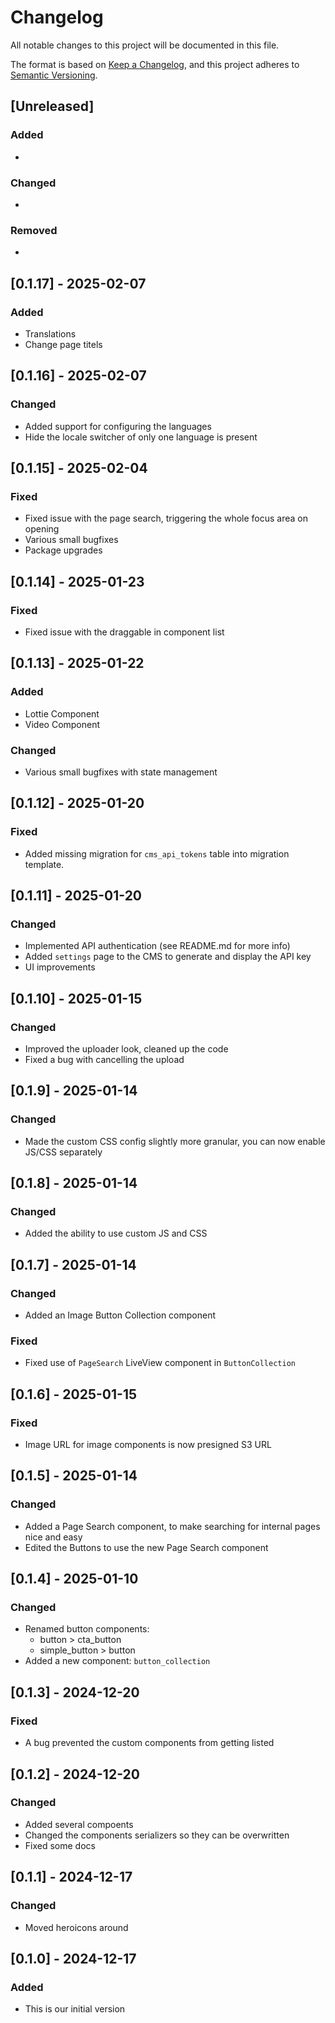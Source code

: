 # Changelog

All notable changes to this project will be documented in this file.

The format is based on [Keep a Changelog](https://keepachangelog.com/en/1.1.0/),
and this project adheres to [Semantic Versioning](https://semver.org/spec/v2.0.0.html).

## [Unreleased]

### Added
-

### Changed

-

### Removed

-

## [0.1.17] - 2025-02-07
### Added
- Translations
- Change page titels

## [0.1.16] - 2025-02-07
### Changed
- Added support for configuring the languages
- Hide the locale switcher of only one language is present

## [0.1.15] - 2025-02-04
### Fixed
- Fixed issue with the page search, triggering the whole focus area on opening
- Various small bugfixes
- Package upgrades

## [0.1.14] - 2025-01-23
### Fixed
- Fixed issue with the draggable in component list

## [0.1.13] - 2025-01-22
### Added
- Lottie Component
- Video Component
### Changed
- Various small bugfixes with state management

## [0.1.12] - 2025-01-20
### Fixed
- Added missing migration for `cms_api_tokens` table into migration template.

## [0.1.11] - 2025-01-20
### Changed
- Implemented API authentication (see README.md for more info)
- Added `settings` page to the CMS to generate and display the API key
- UI improvements

## [0.1.10] - 2025-01-15
### Changed
- Improved the uploader look, cleaned up the code
- Fixed a bug with cancelling the upload

## [0.1.9] - 2025-01-14
### Changed
- Made the custom CSS config slightly more granular, you can now enable JS/CSS separately

## [0.1.8] - 2025-01-14
### Changed
- Added the ability to use custom JS and CSS

## [0.1.7] - 2025-01-14
### Changed
- Added an Image Button Collection component
### Fixed
- Fixed use of `PageSearch` LiveView component in `ButtonCollection`

## [0.1.6] - 2025-01-15
### Fixed
- Image URL for image components is now presigned S3 URL

## [0.1.5] - 2025-01-14
### Changed
- Added a Page Search component, to make searching for internal pages nice and easy
- Edited the Buttons to use the new Page Search component

## [0.1.4] - 2025-01-10
### Changed
- Renamed button components:
  - button > cta_button
  - simple_button > button
- Added a new component: `button_collection`

## [0.1.3] - 2024-12-20
### Fixed
- A bug prevented the custom components from getting listed

## [0.1.2] - 2024-12-20
### Changed
- Added several compoents
- Changed the components serializers so they can be overwritten
- Fixed some docs

## [0.1.1] - 2024-12-17
### Changed
- Moved heroicons around

## [0.1.0] - 2024-12-17
### Added
- This is our initial version
